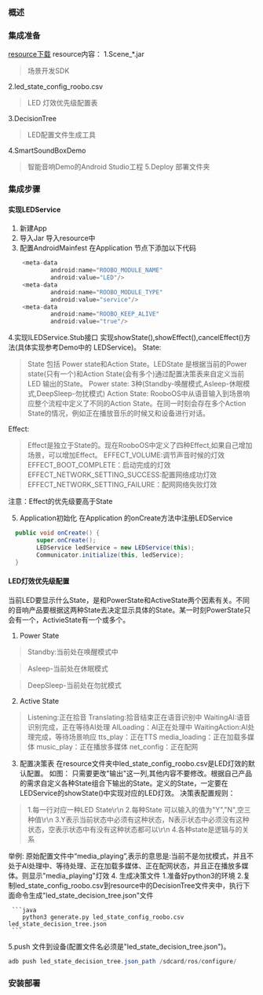 ### 概述

### 集成准备
  [resource下载](https://pan.baidu.com/s/1eSCMlzG)
  resource内容：
  1.Scene_*.jar
  > 场景开发SDK
  
  2.led_state_config_roobo.csv
  > LED 灯效优先级配置表
  
 3.DecisionTree
 > LED配置文件生成工具

4.SmartSoundBoxDemo
> 智能音响Demo的Android Studio工程
5.Deploy
> 部署文件夹

### 集成步骤
#### 实现LEDService
 1. 新建App
 2. 导入Jar
  导入resource中
 3. 配置AndroidMainfest
 在Application 节点下添加以下代码
``` java
    <meta-data
            android:name="ROOBO_MODULE_NAME"
            android:value="LED"/>
    <meta-data
            android:name="ROOBO_MODULE_TYPE"
            android:value="service"/>
    <meta-data
            android:name="ROOBO_KEEP_ALIVE"
            android:value="true"/>
```

4.实现ILEDService.Stub接口
实现showState(),showEffect(),cancelEffect()方法(具体实现参考Demo中的 LEDService)。
State:
> State 包括 Power state和Action State。LEDState 是根据当前的Power state(只有一个)和Action State(会有多个)通过配置决策表来自定义当前LED 输出的State。
> Power state:
> 3种(Standby-唤醒模式,Asleep-休眠模式,DeepSleep-勿扰模式)
> Action State:
 RooboOS中从语音输入到场景响应整个流程中定义了不同的Action State。在同一时刻会存在多个Action State的情况，例如正在播放音乐的时候又和设备进行对话。

Effect:
>Effect是独立于State的。现在RooboOS中定义了四种Effect,如果自己增加场景，可以增加Effect。
 EFFECT_VOLUME:调节声音时候的灯效
 EFFECT_BOOT_COMPLETE：启动完成的灯效
 EFFECT_NETWORK_SETTING_SUCCESS:配置网络成功灯效
EFFECT_NETWORK_SETTING_FAILURE：配网网络失败灯效

注意：Effect的优先级要高于State

5. Application初始化
在Application 的onCreate方法中注册LEDService
```java
  public void onCreate() {
        super.onCreate();
        LEDService ledService = new LEDService(this);
        Communicator.initialize(this, ledService);
  }
```

#### LED灯效优先级配置
当前LED要显示什么State，是和PowerState和ActiveState两个因素有关。不同的音响产品要根据这两种State去决定显示具体的State。某一时刻PowerState只会有一个，ActivieState有一个或多个。

 1. Power State
 >Standby:当前处在唤醒模式中  
 
 >Asleep-当前处在休眠模式  
 
 >DeepSleep-当前处在勿扰模式  
 
 
 2. Active State
 > Listening:正在拾音
 > Translating:拾音结束正在语音识别中
 > WaitingAI:语音识别完成，正在等待AI处理
 > AILoading：AI正在处理中
 > WaitingAction:AI处理完成，等待场景响应
 > tts_play：正在TTS
 > media_loading：正在加载多媒体
 > music_play：正在播放多媒体
 > net_config：正在配网
 
 3. 配置决策表
 在resource文件夹中led_state_config_roobo.csv是LED灯效的默认配置。
 如图：
只需要更改"输出"这一列,其他内容不要修改。根据自己产品的需求自定义各种State组合下输出的State。定义的State，一定要在LEDService的showState()中实现对应的LED灯效。
 决策表配置规则：
 > 1.每一行对应一种LED State\r\n
 > 2.每种State 可以输入的值为"Y","N",空三种值\r\n
 > 3.Y表示当前状态中必须有这种状态，N表示状态中必须没有这种状态，空表示状态中有没有这种状态都可以\r\n
 > 4.各种state是逻辑与的关系
 
 举例:
 原始配置文件中“media_playing”,表示的意思是:当前不是勿扰模式，并且不处于AI处理中、等待处理、正在加载多媒体、正在配网状态，并且正在播放多媒体。则显示"media_playing"灯效
 4. 生成决策文件
	 1.准备好python3的环境
	 2.复制led_state_config_roobo.csv到resource中的DecisionTree文件夹中，执行下面命令生成"led_state_decision_tree.json"文件
	 
	 ```java
	    python3 generate.py led_state_config_roobo.csv led_state_decision_tree.json
	 ```
	 
 5.push 文件到设备(配置文件名必须是"led_state_decision_tree.json")。

 ```java
 adb push led_state_decision_tree.json_path /sdcard/ros/configure/
```

### 安装部署
